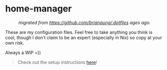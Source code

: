 # home-manager

<p align="center"><em>migrated from <a href="https://github.com/brianaung/.dotfiles">https://github.com/brianaung/.dotfiles</a> ages ago.</em></p>

These are my configuration files. Feel free to take anything you think is cool, though I don't claim to be an expert (especially in Nix) so copy at your own risk.

Always a WIP =))

> Check out the setup instructions [here](https://github.com/brianaung/home-manager/blob/main/docs/setup.md)!
